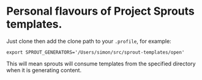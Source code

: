 # Personal flavours of Project Sprouts templates.

Just clone then add the clone path to your `.profile`, for example:

    export SPROUT_GENERATORS='/Users/simon/src/sprout-templates/open'
    
This will mean sprouts will consume templates from the specified directory
when it is generating content.

